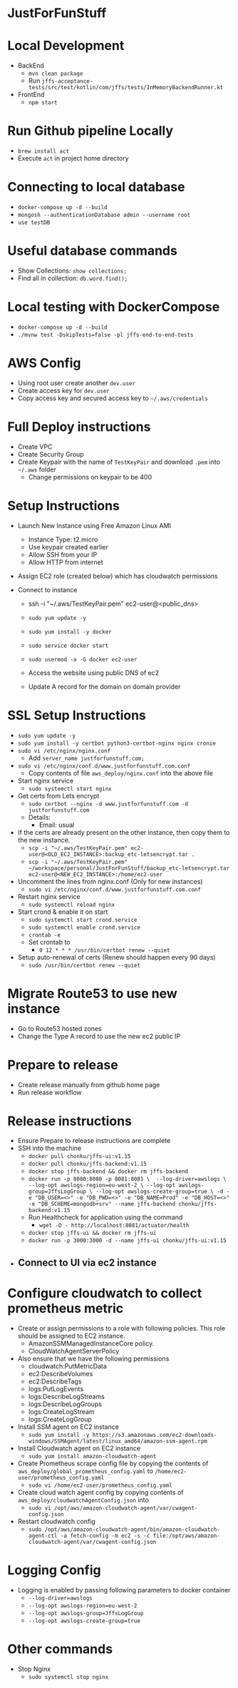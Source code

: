 # JustForFunStuff

# Local Development
 - BackEnd
   - `mvn clean package`
   - Run `jffs-acceptance-tests/src/test/kotlin/com/jffs/tests/InMemoryBackendRunner.kt`
 - FrontEnd
   - `npm start`

# Run Github pipeline Locally
 - `brew install act`
 - Execute `act` in project home directory

# Connecting to local database
 - `docker-compose up -d --build`
 - `mongosh --authenticationDatabase admin --username root` 
 - `use testDB`

# Useful database commands
 - Show Collections: `show collections;`
 - Find all in collection: `db.word.find();`

# Local testing with DockerCompose
 - `docker-compose up -d --build`
 - `./mvnw test -DskipTests=false -pl jffs-end-to-end-tests`

# AWS Config
 - Using root user create another `dev.user`
 - Create access key for `dev.user`
 - Copy access key and secured access key to `~/.aws/credentials`

# Full Deploy instructions
 - Create VPC
 - Create Security Group
 - Create Keypair with the name of `TestKeyPair` and download `.pem` into `~/.aws` folder
   - Change permissions on keypair to be 400

# Setup Instructions
 - Launch New Instance using Free Amazon Linux AMI
   - Instance Type: t2.micro
   - Use keypair created earlier
   - Allow SSH from your IP
   - Allow HTTP from internet
 - Assign EC2 role (created below) which has cloudwatch permissions
   
 - Connect to instance
   - ssh -i "~/.aws/TestKeyPair.pem" ec2-user@<public_dns>
   - `sudo yum update -y`
   - `sudo yum install -y docker`
   - `sudo service docker start`
   - `sudo usermod -a -G docker ec2-user`

   - Access the website using public DNS of ec2
   - Update A record for the domain on domain provider

# SSL Setup Instructions
 - `sudo yum update -y`
 - `sudo yum install -y certbot python3-certbot-nginx nginx cronie`
 - `sudo vi /etc/nginx/nginx.conf`
     - Add `server_name justforfunstuff.com;`
 - `sudo vi /etc/nginx/conf.d/www.justforfunstuff.com.conf`
     - Copy contents of file `aws_deploy/nginx.conf` into the above file
 - Start nginx service
   - `sudo systemctl start nginx`
 - Get certs from Lets encrypt
    - `sudo certbot --nginx -d www.justforfunstuff.com -d justforfunstuff.com`
    - Details:
      - Email: usual
 - If the certs are already present on the other instance, then copy them to the new instance.
    - `scp -i "~/.aws/TestKeyPair.pem" ec2-user@<OLD_EC2_INSTANCE>:backup_etc-letsencrypt.tar .`
    - `scp -i "~/.aws/TestKeyPair.pem" ~/workspace/personal/JustForFunStuff/backup_etc-letsencrypt.tar ec2-user@<NEW_EC2_INSTANCE>:/home/ec2-user`
 - Uncomment the lines from nginx.conf (Only for new instances)
   - `sudo vi /etc/nginx/conf.d/www.justforfunstuff.com.conf`
 - Restart nginx service
     - `sudo systemctl reload nginx`
 - Start crond & enable it on start
   - `sudo systemctl start crond.service`
   - `sudo systemctl enable crond.service`
   - `crontab -e`
   - Set crontab to 
     - `0 12 * * * /usr/bin/certbot renew --quiet`
 - Setup auto-renewal of certs (Renew should happen every 90 days)
   - `sudo /usr/bin/certbot renew --quiet`

# Migrate Route53 to use new instance
 - Go to Route53 hosted zones
 - Change the Type A record to use the new ec2 public IP

# Prepare to release
- Create release manually from github home page
- Run release workflow

# Release instructions
  - Ensure Prepare to release instructions are complete
  - SSH into the machine
    - `docker pull chonku/jffs-ui:v1.15`
    - `docker pull chonku/jffs-backend:v1.15`
    - `docker stop jffs-backend && docker rm jffs-backend`
    - `docker run -p 8080:8080 -p 8081:8081 \ 
      --log-driver=awslogs \
      --log-opt awslogs-region=eu-west-2 \
      --log-opt awslogs-group=JffsLogGroup \
      --log-opt awslogs-create-group=true \
      -d -e "DB_USER=<>" -e "DB_PWD=<>" -e "DB_NAME=Prod" -e "DB_HOST=<>" -e "DB_SCHEME=mongodb+srv" --name jffs-backend chonku/jffs-backend:v1.15`
    - Run Healthcheck for application using the command
      - `wget -O - http://localhost:8081/actuator/health` 
    - `docker stop jffs-ui && docker rm jffs-ui`
    - `docker run -p 3000:3000 -d --name jffs-ui chonku/jffs-ui:v1.15`
  - Connect to UI via ec2 instance
    - 

# Configure cloudwatch to collect prometheus metric
  - Create or assign permissions to a role with following policies. This role should be assigned to EC2 instance.
    - AmazonSSMManagedInstanceCore policy.
    - CloudWatchAgentServerPolicy
  - Also ensure that we have the following permissions
    - cloudwatch:PutMetricData 
    - ec2:DescribeVolumes 
    - ec2:DescribeTags 
    - logs:PutLogEvents 
    - logs:DescribeLogStreams 
    - logs:DescribeLogGroups 
    - logs:CreateLogStream 
    - logs:CreateLogGroup
  - Install SSM agent on EC2 instance
    - `sudo yum install -y https://s3.amazonaws.com/ec2-downloads-windows/SSMAgent/latest/linux_amd64/amazon-ssm-agent.rpm`
  - Install Cloudwatch agent on EC2 instance
    - `sudo yum install amazon-cloudwatch-agent`
  - Create Prometheus scrape config file by copying the contents of `aws_deploy/global_prometheus_config.yaml` to `/home/ec2-user/prometheus_config.yaml`
    - `sudo vi /home/ec2-user/prometheus_config.yaml`
  - Create cloud watch agent config by copying contents of `aws_deploy/cloudwatchAgentConfig.json` into
    - `sudo vi /opt/aws/amazon-cloudwatch-agent/var/cwagent-config.json`
  - Restart cloudwatch config
    - `sudo /opt/aws/amazon-cloudwatch-agent/bin/amazon-cloudwatch-agent-ctl -a fetch-config -m ec2 -s -c file:/opt/aws/amazon-cloudwatch-agent/var/cwagent-config.json`

# Logging Config
 - Logging is enabled by passing following parameters to docker container
   - `--log-driver=awslogs`
   - `--log-opt awslogs-region=eu-west-2`
   - `--log-opt awslogs-group=JffsLogGroup`
   - `--log-opt awslogs-create-group=true`

# Other commands
   - Stop Nginx
     - `sudo systemctl stop nginx`

   
